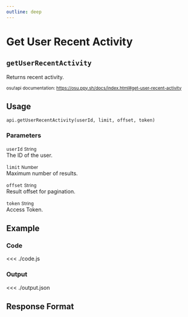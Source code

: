 ```yaml
---
outline: deep
---
```


# Get User Recent Activity <Badge type="info" text="GET"/>

## `getUserRecentActivity`

Returns recent activity.

<small>osu!api documentation: https://osu.ppy.sh/docs/index.html#get-user-recent-activity</small>

## Usage

`api.getUserRecentActivity(userId, limit, offset, token)`

### Parameters

`userId` <small>String</small><br>
The ID of the user.

`limit` <small>Number</small> <Badge type="tip" text="optional" /><br>
Maximum number of results.

`offset` <small>String</small> <Badge type="tip" text="optional" /><br>
Result offset for pagination.

`token` <small>String</small><br>
Access Token.

## Example

### Code
<<< ./code.js

### Output
<<< ./output.json

## Response Format

<!--@include: ./response.md-->